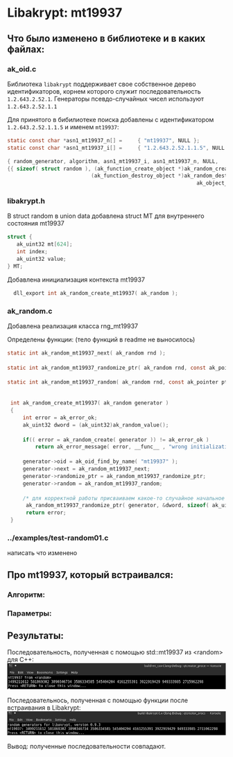 # Libakrypt: mt19937

## Что было изменено в библиотеке и в каких файлах:

### ak_oid.c

Библиотека `libakrypt` поддерживает свое собственное дерево идентификаторов, корнем
которого служит последовательность `1.2.643.2.52.1`. Генераторы псевдо-случайных чисел
используют  `1.2.643.2.52.1.1`
  
  Для принятого в бибилиотеке поиска   добавлены с идентификатором `1.2.643.2.52.1.1.5` и именем `mt19937`:
  
  ```c
  static const char *asn1_mt19937_n[] =     { "mt19937", NULL };
  static const char *asn1_mt19937_i[] =     { "1.2.643.2.52.1.1.5", NULL };
  
  ```
  
  ```c
  { random_generator, algorithm, asn1_mt19937_i, asn1_mt19937_n, NULL,
  {{ sizeof( struct random ), (ak_function_create_object *)ak_random_create_mt19937,
                             (ak_function_destroy_object *)ak_random_destroy, NULL, NULL, NULL },
                                                               ak_object_undefined, NULL, NULL }}
  ```

### libakrypt.h 

В struct random  в union data  добавлена struct MT для внутреннего состояния mt19937

```c
struct {
   ak_uint32 mt[624];
   int index;
   ak_uint32 value;
} MT;
 ```

Добавлена инициализация контекста mt19937 
 
```c
  dll_export int ak_random_create_mt19937( ak_random );
```

### ak_random.c

Добавлена реализация класса rng_mt19937  

Определены функции:
(тело функций в readme не выносилось)

```c
static int ak_random_mt19937_next( ak_random rnd );

static int ak_random_mt19937_randomize_ptr( ak_random rnd, const ak_pointer ptr, const ssize_t size );

static int ak_random_mt19937_random( ak_random rnd, const ak_pointer ptr, const ssize_t size );
```

```c

 int ak_random_create_mt19937( ak_random generator )
 {
     int error = ak_error_ok;
     ak_uint32 dword = (ak_uint32)ak_random_value();

     if(( error = ak_random_create( generator )) != ak_error_ok )
         return ak_error_message( error, __func__ , "wrong initialization of random generator" );

     generator->oid = ak_oid_find_by_name( "mt19937" );
     generator->next = ak_random_mt19937_next;
     generator->randomize_ptr = ak_random_mt19937_randomize_ptr;
     generator->random = ak_random_mt19937_random;

     /* для корректной работы присваиваем какое-то случайное начальное значение */
      ak_random_mt19937_randomize_ptr( generator, &dword, sizeof( ak_uint32 ));
      return error;
 }
```


### ../examples/test-random01.c

написать что изменено

## Про mt19937, который встраивался:

### Алгоритм:

### Параметры:

## Результаты:
 
Последовательность, полученная с помощью  std::mt19937 из \<random> для C++:
![](MT_test/image.png)

Последовательнось, полученная с помощью функции после встраивания в Libakrypt:
![](MT_test/libacrypt_test_results.jpg)

Вывод: полученные последовательности совпадают. 


